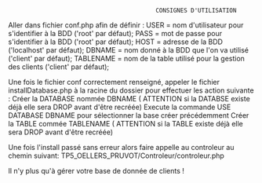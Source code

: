                                               CONSIGNES D'UTILISATION

Aller dans fichier conf.php afin de définir :
      USER = nom d'utilisateur pour s'identifier à la BDD ('root' par défaut);
      PASS = mot de passe pour s'identifier à la BDD ('root' par défaut);
      HOST = adresse de la BDD ('localhost' par défaut);
      DBNAME = nom donné à la BDD que l'on va utilisé ('client' par défaut);
      TABLENAME = nom de la table utilisé pour la gestion des clients ('client' par défaut);
   
Une fois le fichier conf correctement renseigné, appeler le fichier installDatabase.php à la racine du dossier pour effectuer les action suivante :
    Créer la DATABASE nommée DBNAME ( ATTENTION si la DATABSE existe déjà elle sera DROP avant d'être recréée)
    Execute la commande USE DATABASE DBNAME pour sélectionner la base créer précédemment
    Créer la TABLE commée TABLENAME ( ATTENTION si la TABLE existe déjà elle sera DROP avant d'être recréée)
    
Une fois l'install passé sans erreur alors faire appelle au controleur au chemin suivant:
    TP5_OELLERS_PRUVOT/Controleur/controleur.php
    
Il n'y plus qu'à gérer votre base de donnée de clients ! 
